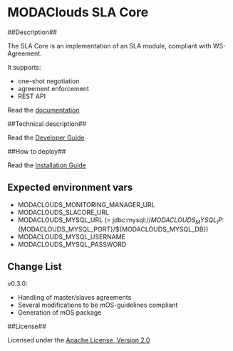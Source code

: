 # MODAClouds SLA Core #

##Description##

The SLA Core is an implementation of an SLA module, compliant with WS-Agreement.

It supports:

* one-shot negotiation
* agreement enforcement
* REST API

Read the [documentation][1]

##Technical description##

Read the [Developer Guide][2]

##How to deploy##

Read the [Installation Guide][3]

## Expected environment vars ##

* MODACLOUDS_MONITORING_MANAGER_URL
* MODACLOUDS_SLACORE_URL
* MODACLOUDS_MYSQL_URL (= jdbc:mysql://${MODACLOUDS_MYSQL_IP}:${MODACLOUDS_MYSQL_PORT}/${MODACLOUDS_MYSQL_DB})
* MODACLOUDS_MYSQL_USERNAME
* MODACLOUDS_MYSQL_PASSWORD

## Change List ##

v0.3.0:

* Handling of master/slaves agreements
* Several modifications to be mOS-guidelines compliant
* Generation of mOS package


##License##

Licensed under the [Apache License, Version 2.0][8]

[1]: docs/TOC.md
[2]: docs/developer-guide.md
[3]: docs/installation-guide.md
[8]: http://www.apache.org/licenses/LICENSE-2.0
